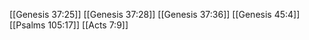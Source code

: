 [[Genesis 37:25]]
[[Genesis 37:28]]
[[Genesis 37:36]]
[[Genesis 45:4]]
[[Psalms 105:17]]
[[Acts 7:9]]
